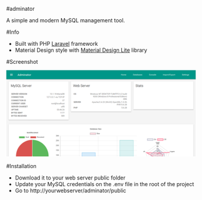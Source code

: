 #adminator

A simple and modern MySQL management tool.

#Info

* Built with PHP [Laravel](https://laravel.com) framework
* Material Design style with [Material Design Lite](https://getmdl.io/) library

#Screenshot

![alt tag](https://raw.githubusercontent.com/jcamilo93/adminator/master/screenshots/screen1.png)

#Installation

* Download it to your web server public folder
* Update your MySQL credentials on the .env file in the root of the project
* Go to http://yourwebserver/adminator/public
